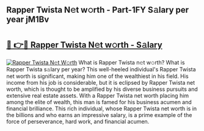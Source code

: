 ## Rapper Twista N𝚎t w𝚘rth - Part-1FY S𝚊lary per year jM1Bv

# <h2><a href="http://gc1jsm.nevu.top/?p=Rapper+Twista">🔗 👉🔴 Rapper Twista N𝚎t w𝚘rth - S𝚊lary</a></h2>

[![Rapper Twista N𝚎t W𝚘rth](https://i.imgur.com/Oavwk0R.jpeg)](http://gc1jsm.nevu.top/?p=Rapper+Twista)
What is Rapper Twista n𝚎t w𝚘rth? What is Rapper Twista s𝚊lary per year?
This well-heeled individual's Rapper Twista net worth is significant, making him one of the wealthiest in his field. His income from his job is considerable, but it is eclipsed by Rapper Twista net worth, which is thought to be amplified by his diverse business pursuits and extensive real estate assets. With a Rapper Twista net worth placing him among the elite of wealth, this man is famed for his business acumen and financial brilliance. This rich individual, whose Rapper Twista net worth is in the billions and who earns an impressive salary, is a prime example of the force of perseverance, hard work, and financial acumen.
